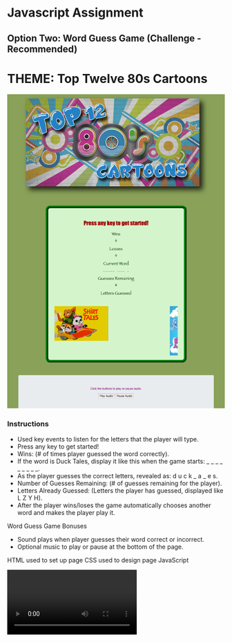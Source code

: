 # Javascript Assignment

## Option Two: Word Guess Game (Challenge - Recommended)

# THEME: Top Twelve 80s Cartoons

![screenshot](assets/images/screenshot.png)

### Instructions
- Used key events to listen for the letters that the player will type.
- Press any key to get started!
- Wins: (# of times player guessed the word correctly).
- If the word is Duck Tales, display it like this when the game starts: _ _ _ _  _ _ _ _ _.
- As the player guesses the correct letters, revealed as: d u c k  _ a _ e s.
- Number of Guesses Remaining: (# of guesses remaining for the player).
- Letters Already Guessed: (Letters the player has guessed, displayed like L Z Y H).
- After the player wins/loses the game automatically chooses another word and makes the player play it.

Word Guess Game Bonuses

- Sound plays when player guesses their word correct or incorrect.
- Optional music to play or pause at the bottom of the page.

HTML used to set up page
CSS used to design page
JavaScript

![video](assets/mp3/wordguess.mp4)

